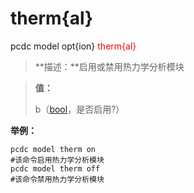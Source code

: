# therm{al}
pcdc model opt{ion} <span style='color: red;'>therm{al}</span>
> **描述：**启用或禁用热力学分析模块

> 
> **值：**
> 
> b（[bool](数据类型/bool/)，是否启用?）



**举例：**
```
pcdc model therm on
#该命令启用热力学分析模块
pcdc model therm off
#该命令禁用热力学分析模块

```
